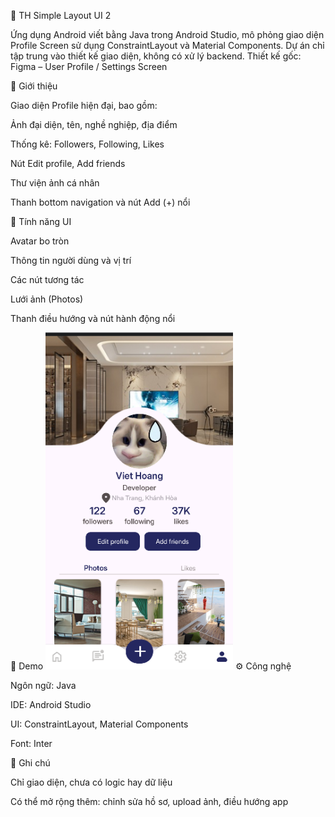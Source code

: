 📱 TH Simple Layout UI 2

Ứng dụng Android viết bằng Java trong Android Studio, mô phỏng giao diện Profile Screen sử dụng ConstraintLayout và Material Components.
Dự án chỉ tập trung vào thiết kế giao diện, không có xử lý backend.
Thiết kế gốc: Figma – User Profile / Settings Screen

🚀 Giới thiệu

Giao diện Profile hiện đại, bao gồm:

Ảnh đại diện, tên, nghề nghiệp, địa điểm

Thống kê: Followers, Following, Likes

Nút Edit profile, Add friends

Thư viện ảnh cá nhân

Thanh bottom navigation và nút Add (+) nổi

🎨 Tính năng UI

Avatar bo tròn

Thông tin người dùng và vị trí

Các nút tương tác

Lưới ảnh (Photos)

Thanh điều hướng và nút hành động nổi

📸 Demo
<img src="images/profile.png" alt="Profile UI" width="300"/>
⚙️ Công nghệ

Ngôn ngữ: Java

IDE: Android Studio

UI: ConstraintLayout, Material Components

Font: Inter

📌 Ghi chú

Chỉ giao diện, chưa có logic hay dữ liệu

Có thể mở rộng thêm: chỉnh sửa hồ sơ, upload ảnh, điều hướng app